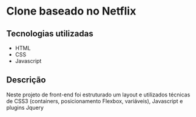 # Clone baseado no Netflix

## Tecnologias utilizadas

- HTML
- CSS
- Javascript

## Descrição

Neste projeto de front-end foi estruturado um layout e utilizados técnicas de CSS3 (containers, posicionamento Flexbox, variáveis), Javascript e plugins Jquery

